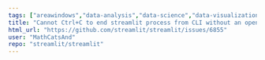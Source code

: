 ```yaml
---
tags: ["areawindows","data-analysis","data-science","data-visualization","deep-learning","developer-tools","featurecli","machine-learning","priorityP2","python","statusconfirmed","streamlit","typebug"]
title: "Cannot Ctrl+C to end streamlit process from CLI without an open tab (in Windows)"
html_url: "https://github.com/streamlit/streamlit/issues/6855"
user: "MathCatsAnd"
repo: "streamlit/streamlit"
---
```


